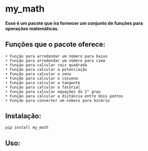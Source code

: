 my_math
=======

#### Esse é um pacote que ira fornecer um conjunto de funções para operações matemáticas.

## Funções que o pacote oferece:


```
• Função para arredondar um número para baixo
• Função para arredondar um número para cima
• Função para calcular raiz quadrada
• Função para calcular a potenciação
• Função para calcular o seno
• Função para calcular o cosseno
• Função para calcular a tangente
• Função para calcular o fatorial
• Função para calcular equações do 2° grau
• Função para calcular a distância entre dois pontos
• Função para converter um número para binário
```

## Instalação:

  ` pip install my_math `
  
## Uso:
    